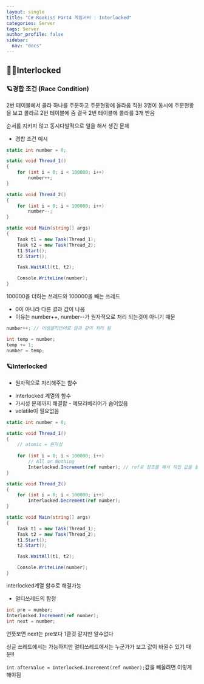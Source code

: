 ```yaml
---
layout: single
title: "C# Rookiss Part4 게임서버 : Interlocked"
categories: Server
tags: Server
author_profile: false
sidebar:
  nav: "docs"
---
```


## 🙇‍♀️Interlocked


### 🪐경합 조건 (Race Condition)

2번 테이블에서 콜라 하나를 주문하고 주문현황에 올라옴
직원 3명이 동시에 주문현황을 보고 콜라르 2번 테이블에 줌
결국 2번 테이블에 콜라를 3개 받음

순서를 지키지 않고 동시다발적으로 일을 해서 생긴 문제

* 경합 조건 예시

```cs
static int number = 0;

static void Thread_1()
{
    for (int i = 0; i < 100000; i++)
        number++;
}

static void Thread_2()
{
    for (int i = 0; i < 100000; i++)
        number--;
}

static void Main(string[] args)
{
    Task t1 = new Task(Thread_1);
    Task t2 = new Task(Thread_2);
    t1.Start();
    t2.Start();

    Task.WaitAll(t1, t2);

    Console.WriteLine(number);
}
```

100000을 더하는 쓰레드와 100000을 빼는 쓰레드
- 0이 아니라 다른 결과 값이 나옴
- 이유는 number++, number--가 원자적으로 처리 되는것이 아니기 때문

```cs
number++; // 어셈블리언어로 밑과 같이 처리 됨

int temp = number;
temp += 1;
number = temp;
```

### 🪐Interlocked

* 원자적으로 처리해주는 함수
- Interlocked 계열의 함수
- 가시성 문제까지 해결함 - 메모리베리어가 숨어있음
- volatile이 필요없음

```cs
static int number = 0;

static void Thread_1()
{
    // atomic = 원자성
    
    for (int i = 0; i < 100000; i++)
        // All or Nothing
        Interlocked.Increment(ref number); // ref로 참조를 해서 직접 값을 올린다
}

static void Thread_2()
{
    for (int i = 0; i < 100000; i++)
        Interlocked.Decrement(ref number);
}

static void Main(string[] args)
{
    Task t1 = new Task(Thread_1);
    Task t2 = new Task(Thread_2);
    t1.Start();
    t2.Start();

    Task.WaitAll(t1, t2);

    Console.WriteLine(number);
}
```

interlocked계열 함수로 해결가능


* 멀티쓰레드의 함정

```cs
int pre = number;
Interlocked.Increment(ref number);
int next = number;
```

언뜻보면 next는 pre보다 1클것 같지만 알수없다

싱글 쓰레드에서는 가능하지만 멀티쓰레드에서는 누군가가 보고 값이 바뀔수 있기 때문!!

`int afterValue = Interlocked.Increment(ref number);`값을 빼올려면 이렇게 해야됨







